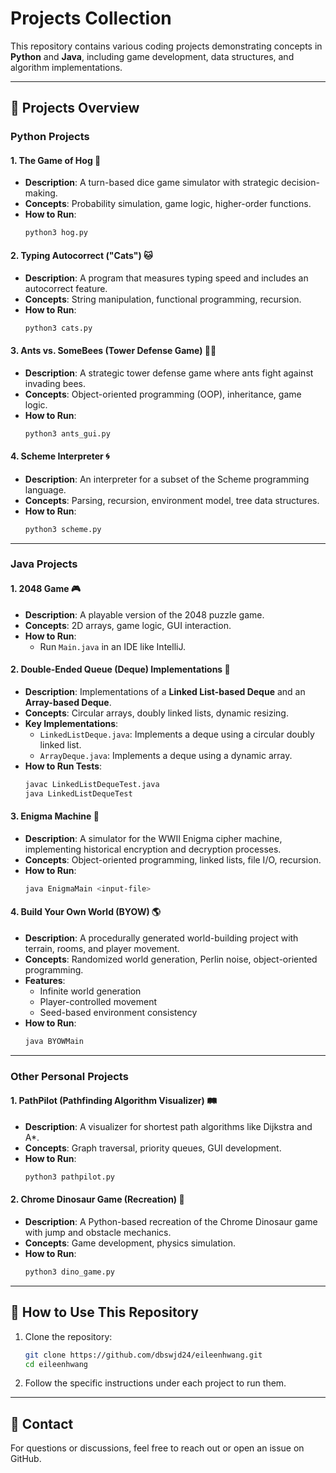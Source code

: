 # **Projects Collection**  

This repository contains various coding projects demonstrating concepts in **Python** and **Java**, including game development, data structures, and algorithm implementations.

---

## **📝 Projects Overview**  

### **Python Projects**  
#### **1. The Game of Hog** 🐷  
- **Description**: A turn-based dice game simulator with strategic decision-making.  
- **Concepts**: Probability simulation, game logic, higher-order functions.  
- **How to Run**:  
  ```bash
  python3 hog.py
  ```  

#### **2. Typing Autocorrect ("Cats")** 🐱  
- **Description**: A program that measures typing speed and includes an autocorrect feature.  
- **Concepts**: String manipulation, functional programming, recursion.  
- **How to Run**:  
  ```bash
  python3 cats.py
  ```  

#### **3. Ants vs. SomeBees (Tower Defense Game)** 🐜🐝  
- **Description**: A strategic tower defense game where ants fight against invading bees.  
- **Concepts**: Object-oriented programming (OOP), inheritance, game logic.  
- **How to Run**:  
  ```bash
  python3 ants_gui.py
  ```  

#### **4. Scheme Interpreter** 🌀  
- **Description**: An interpreter for a subset of the Scheme programming language.  
- **Concepts**: Parsing, recursion, environment model, tree data structures.  
- **How to Run**:  
  ```bash
  python3 scheme.py
  ```  

---

### **Java Projects**  
#### **1. 2048 Game** 🎮  
- **Description**: A playable version of the 2048 puzzle game.  
- **Concepts**: 2D arrays, game logic, GUI interaction.  
- **How to Run**:  
  - Run `Main.java` in an IDE like IntelliJ.  

#### **2. Double-Ended Queue (Deque) Implementations** 🔄  
- **Description**: Implementations of a **Linked List-based Deque** and an **Array-based Deque**.  
- **Concepts**: Circular arrays, doubly linked lists, dynamic resizing.  
- **Key Implementations**:  
  - `LinkedListDeque.java`: Implements a deque using a circular doubly linked list.  
  - `ArrayDeque.java`: Implements a deque using a dynamic array.  
- **How to Run Tests**:  
  ```bash
  javac LinkedListDequeTest.java
  java LinkedListDequeTest
  ```  

#### **3. Enigma Machine** 🔐  
- **Description**: A simulator for the WWII Enigma cipher machine, implementing historical encryption and decryption processes.  
- **Concepts**: Object-oriented programming, linked lists, file I/O, recursion.  
- **How to Run**:  
  ```bash
  java EnigmaMain <input-file>
  ```  

#### **4. Build Your Own World (BYOW)** 🌎  
- **Description**: A procedurally generated world-building project with terrain, rooms, and player movement.  
- **Concepts**: Randomized world generation, Perlin noise, object-oriented programming.  
- **Features**:  
  - Infinite world generation  
  - Player-controlled movement  
  - Seed-based environment consistency  
- **How to Run**:  
  ```bash
  java BYOWMain
  ```  

---

### **Other Personal Projects**  

#### **1. PathPilot (Pathfinding Algorithm Visualizer)** 🛤️  
- **Description**: A visualizer for shortest path algorithms like Dijkstra and A*.  
- **Concepts**: Graph traversal, priority queues, GUI development.  
- **How to Run**:  
  ```bash
  python3 pathpilot.py
  ```  

#### **2. Chrome Dinosaur Game (Recreation)** 🦖  
- **Description**: A Python-based recreation of the Chrome Dinosaur game with jump and obstacle mechanics.  
- **Concepts**: Game development, physics simulation.  
- **How to Run**:  
  ```bash
  python3 dino_game.py
  ```  

---

## **📌 How to Use This Repository**
1. Clone the repository:  
   ```bash
   git clone https://github.com/dbswjd24/eileenhwang.git
   cd eileenhwang
   ```  
2. Follow the specific instructions under each project to run them.  

---

## **📩 Contact**
For questions or discussions, feel free to reach out or open an issue on GitHub.  
